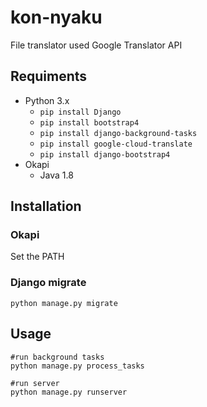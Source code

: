 # kon-nyaku
File translator used Google Translator API

## Requiments
- Python 3.x
    - `pip install Django`
    - `pip install bootstrap4`
    - `pip install django-background-tasks`
    - `pip install google-cloud-translate`
    - `pip install django-bootstrap4`
- Okapi
  - Java 1.8

## Installation
### Okapi
Set the PATH
### Django migrate
```
python manage.py migrate
```

## Usage
```
#run background tasks
python manage.py process_tasks

#run server
python manage.py runserver
```
